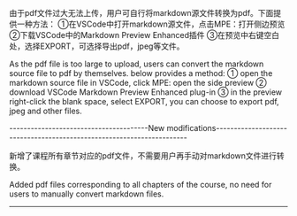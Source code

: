 由于pdf文件过大无法上传，用户可自行将markdown源文件转换为pdf。下面提供一种方法：
①在VSCode中打开markdown源文件，点击MPE：打开侧边预览
②下载VSCode中的Markdown Preview Enhanced插件
③在预览中右键空白处，选择EXPORT，可选择导出pdf，jpeg等文件。


As the pdf file is too large to upload, users can convert the markdown source file to pdf by themselves. below provides a method:
① open the markdown source file in VSCode, click MPE: open the side preview
② download VSCode Markdown Preview Enhanced plug-in
③ in the preview right-click the blank space, select EXPORT, you can choose to export pdf, jpeg and other files.

---------------------------------------New modifications----------------------------------------------------------------------

新增了课程所有章节对应的pdf文件，不需要用户再手动对markdown文件进行转换。

Added pdf files corresponding to all chapters of the course, no need for users to manually convert markdown files.

-------------------------------------------------------------------------------------------------------------------------------
